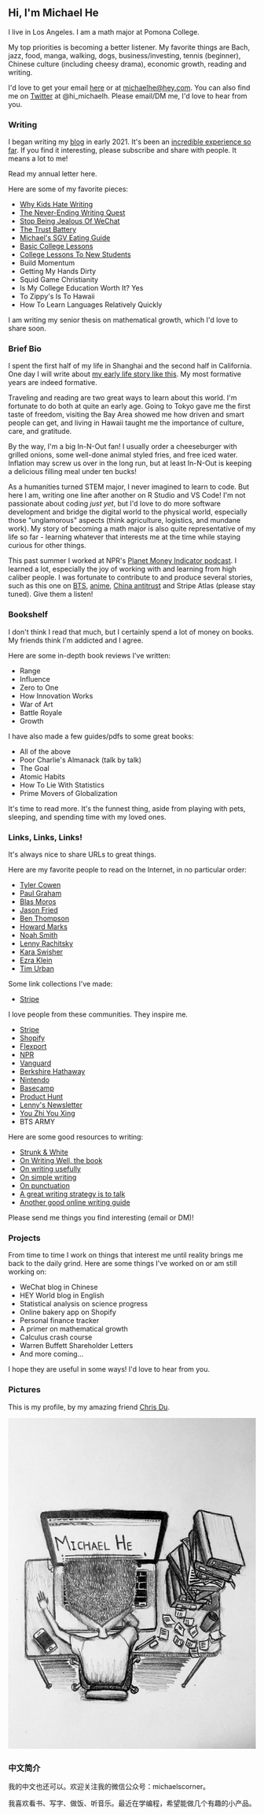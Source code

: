 ## Hi, I'm Michael He

I live in Los Angeles. I am a math major at Pomona College. 

My top priorities is becoming a better listener. My favorite things are Bach, jazz, food, manga, walking, dogs, business/investing, tennis (beginner), Chinese culture (including cheesy drama), economic growth, reading and writing. 

I'd love to get your email [here](mailto:michaelhe@hey.com) or at michaelhe@hey.com. You can also find me on [Twitter](https://twitter.com/hi_michaelh) at @hi_michaelh. Please email/DM me, I'd love to hear from you. 

### Writing

I began writing my [blog](https://world.hey.com/michaelhe/) in early 2021. It's been an [incredible experience so far](https://world.hey.com/michaelhe/240-days-later-5280bc41). If you find it interesting, please subscribe and share with people. It means a lot to me!

Read my annual letter here.

Here are some of my favorite pieces:

* [Why Kids Hate Writing](https://world.hey.com/michaelhe/why-kids-hate-writing-0df7b6ad)
* [The Never-Ending Writing Quest](https://world.hey.com/michaelhe/the-never-ending-writing-quest-6fed781f)
* [Stop Being Jealous Of WeChat](https://michaelhe.me/wechat)
* [The Trust Battery](https://michaelhe.me/trust)
* [Michael's SGV Eating Guide](https://michaelhe.me/626)
* [Basic College Lessons](https://michaelhe.me/firstyear)
* [College Lessons To New Students](https://michaelhe.me/collegelessons)
* Build Momentum
* Getting My Hands Dirty
* Squid Game Christianity
* Is My College Education Worth It? Yes
* To Zippy's Is To Hawaii
* How To Learn Languages Relatively Quickly

I am writing my senior thesis on mathematical growth, which I'd love to share soon.

### Brief Bio

I spent the first half of my life in Shanghai and the second half in California. One day I will write about [my early life story like this](https://twitter.com/patrickc/status/1025089196292157440?lang=en). My most formative years are indeed formative.

Traveling and reading are two great ways to learn about this world. I'm fortunate to do both at quite an early age. Going to Tokyo gave me the first taste of freedom, visiting the Bay Area showed me how driven and smart people can get, and living in Hawaii taught me the importance of culture, care, and gratitude. 

By the way, I'm a big In-N-Out fan! I usually order a cheeseburger with grilled onions, some well-done animal styled fries, and free iced water. Inflation may screw us over in the long run, but at least In-N-Out is keeping a delicious filling meal under ten bucks!

As a humanities turned STEM major, I never imagined to learn to code. But here I am, writing one line after another on R Studio and VS Code! I'm not passionate about coding _just yet_, but I'd love to do more software development and bridge the digital world to the physical world, especially those "unglamorous" aspects (think agriculture, logistics, and mundane work). My story of becoming a math major is also quite representative of my life so far - learning whatever that interests me at the time while staying curious for other things. 

This past summer I worked at NPR's [Planet Money Indicator podcast](https://www.npr.org/podcasts/510325/the-indicator-from-planet-money). I learned a lot, especially the joy of working with and learning from high caliber people. I was fortunate to contribute to and produce several stories, such as this one on [BTS](https://www.npr.org/2021/07/28/1021968141/bts-the-band-that-moves-the-economy), [anime](https://www.npr.org/2021/09/30/1042060699/japanese-anime-made-in-china), [China antitrust](https://www.npr.org/2021/08/25/1031074795/chinas-big-tech-crackdown) and Stripe Atlas (please stay tuned). Give them a listen!

### Bookshelf

I don't think I read that much, but I certainly spend a lot of money on books. My friends think I'm addicted and I agree. 

Here are some in-depth book reviews I've written:
* Range
* Influence
* Zero to One
* How Innovation Works
* War of Art
* Battle Royale
* Growth

I have also made a few guides/pdfs to some great books:
* All of the above
* Poor Charlie's Almanack (talk by talk)
* The Goal
* Atomic Habits
* How To Lie With Statistics
* Prime Movers of Globalization

It's time to read more. It's the funnest thing, aside from playing with pets, sleeping, and spending time with my loved ones.

### Links, Links, Links!

It's always nice to share URLs to great things. 

Here are my favorite people to read on the Internet, in no particular order: 
* [Tyler Cowen](https://marginalrevolution.com/)
* [Paul Graham](http://paulgraham.com/articles.html)
* [Blas Moros](https://blas.com/)
* [Jason Fried](https://world.hey.com/jason)
* [Ben Thompson](https://stratechery.com/)
* [Howard Marks](https://www.oaktreecapital.com/insights/howard-marks-memos/)
* [Noah Smith](https://noahpinion.substack.com/)
* [Lenny Rachitsky](https://www.lennysnewsletter.com/)
* [Kara Swisher](https://www.nytimes.com/column/kara-swisher)
* [Ezra Klein](https://www.nytimes.com/by/ezra-klein)
* [Tim Urban](https://waitbutwhy.com/)

Some link collections I've made:
* [Stripe](https://world.hey.com/michaelhe/collection-on-stripe-b45f4273)

I love people from these communities. They inspire me.
* [Stripe](https://stripe.com/)
* [Shopify](https://www.shopify.com/)
* [Flexport](https://www.flexport.com)
* [NPR](https://www.npr.org/)
* [Vanguard](https://investor.vanguard.com/home)
* [Berkshire Hathaway](https://berkshirehathaway.com/)
* [Nintendo](https://www.nintendo.co.jp/)
* [Basecamp](https://basecamp.com/)
* [Product Hunt](https://www.producthunt.com/)
* [Lenny's Newsletter](https://www.lennysnewsletter.com/)
* [You Zhi You Xing](https://youzhiyouxing.cn/)
* BTS ARMY

Here are some good resources to writing:
* [Strunk & White](http://www.jlakes.org/ch/web/The-elements-of-style.pdf)
* [On Writing Well, the book](https://www.amazon.com/Writing-Well-Classic-Guide-Nonfiction/dp/0060891548)
* [On writing usefully](http://paulgraham.com/useful.html)
* [On simple writing](http://paulgraham.com/simply.html)
* [On punctuation](https://www.julian.com/blog/punctuation)
* [A great writing strategy is to talk](http://paulgraham.com/talk.html)
* [Another good online writing guide](https://www.collaborativefund.com/blog/writing/)

Please send me things you find interesting (email or DM)! 

### Projects

From time to time I work on things that interest me until reality brings me back to the daily grind. Here are some things I've worked on or am still working on:

* WeChat blog in Chinese
* HEY World blog in English
* Statistical analysis on science progress
* Online bakery app on Shopify
* Personal finance tracker
* A primer on mathematical growth
* Calculus crash course
* Warren Buffett Shareholder Letters
* And more coming...

I hope they are useful in some ways! I'd love to hear from you.

### Pictures

This is my profile, by my amazing friend [Chris Du](https://chrisdu.me/).

![Image of Michael](https://github.com/himichaelh/himichaelh.github.io/blob/main/michael_he.jpeg?raw=true)

### 中文简介

我的中文也还可以。欢迎关注我的微信公众号：michaelscorner。

我喜欢看书、写字、做饭、听音乐。最近在学编程，希望能做几个有趣的小产品。
